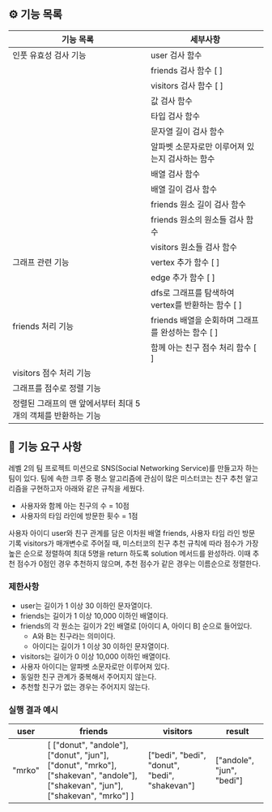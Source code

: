 ## ⚙️ 기능 목록

| 기능 목록 | 세부사항 |
| --- | --- |
| 인풋 유효성 검사 기능 | user 검사 함수 |
|  | friends 검사 함수 [ ] |
|  | visitors 검사 함수 [ ] |
|  | 값 검사 함수 |
|  | 타입 검사 함수 |
|  | 문자열 길이 검사 함수 |
|  | 알파벳 소문자로만 이루어져 있는지 검사하는 함수 |
|  | 배열 검사 함수 |
|  | 배열 길이 검사 함수 |
|  | friends 원소 길이 검사 함수 |
|  | friends 원소의 원소들 검사 함수 |
|  | visitors 원소들 검사 함수 |
| 그래프 관련 기능 | vertex 추가 함수 [ ] |
|  | edge 추가 함수 [ ] |
|  | dfs로 그래프를 탐색하여 vertex를 반환하는 함수 [ ] |
| friends 처리 기능 | friends 배열을 순회하며 그래프를 완성하는 함수 [ ] |
|  | 함께 아는 친구 점수 처리 함수 [ ] |
| visitors 점수 처리 기능 |  |
| 그래프를 점수로 정렬 기능 |  |
| 정렬된 그래프의 맨 앞에서부터 최대 5개의 객체를 반환하는 기능 |  |

## 🚀 기능 요구 사항

레벨 2의 팀 프로젝트 미션으로 SNS(Social Networking Service)를 만들고자 하는 팀이 있다. 팀에 속한 크루 중 평소 알고리즘에 관심이 많은 미스터코는 친구 추천 알고리즘을 구현하고자 아래와 같은 규칙을 세웠다.

- 사용자와 함께 아는 친구의 수 = 10점
- 사용자의 타임 라인에 방문한 횟수 = 1점

사용자 아이디 user와 친구 관계를 담은 이차원 배열 friends, 사용자 타임 라인 방문 기록 visitors가 매개변수로 주어질 때, 미스터코의 친구 추천 규칙에 따라 점수가 가장 높은 순으로 정렬하여 최대 5명을 return 하도록 solution 메서드를 완성하라. 이때 추천 점수가 0점인 경우 추천하지 않으며, 추천 점수가 같은 경우는 이름순으로 정렬한다.

### 제한사항

- user는 길이가 1 이상 30 이하인 문자열이다.
- friends는 길이가 1 이상 10,000 이하인 배열이다.
- friends의 각 원소는 길이가 2인 배열로 [아이디 A, 아이디 B] 순으로 들어있다.
  - A와 B는 친구라는 의미이다.
  - 아이디는 길이가 1 이상 30 이하인 문자열이다.
- visitors는 길이가 0 이상 10,000 이하인 배열이다.
- 사용자 아이디는 알파벳 소문자로만 이루어져 있다.
- 동일한 친구 관계가 중복해서 주어지지 않는다.
- 추천할 친구가 없는 경우는 주어지지 않는다.

### 실행 결과 예시

| user | friends | visitors | result |
| --- | --- | --- | --- |
| "mrko" | [ ["donut", "andole"], ["donut", "jun"], ["donut", "mrko"], ["shakevan", "andole"], ["shakevan", "jun"], ["shakevan", "mrko"] ] | ["bedi", "bedi", "donut", "bedi", "shakevan"] | ["andole", "jun", "bedi"] |
